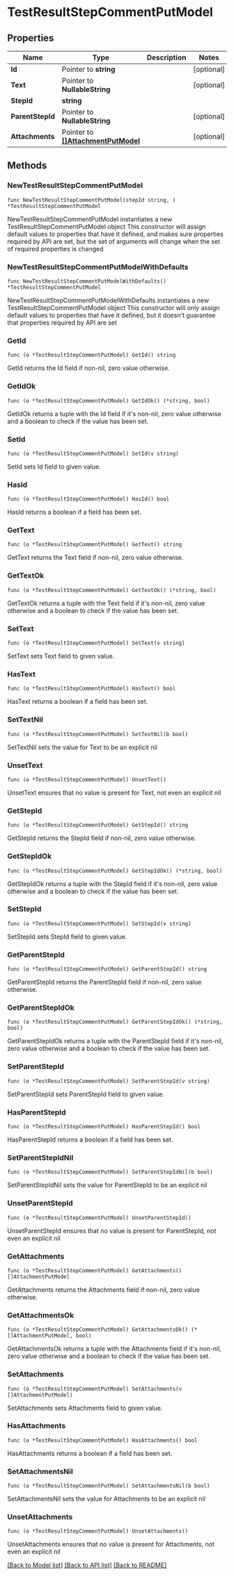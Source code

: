 # TestResultStepCommentPutModel

## Properties

Name | Type | Description | Notes
------------ | ------------- | ------------- | -------------
**Id** | Pointer to **string** |  | [optional] 
**Text** | Pointer to **NullableString** |  | [optional] 
**StepId** | **string** |  | 
**ParentStepId** | Pointer to **NullableString** |  | [optional] 
**Attachments** | Pointer to [**[]AttachmentPutModel**](AttachmentPutModel.md) |  | [optional] 

## Methods

### NewTestResultStepCommentPutModel

`func NewTestResultStepCommentPutModel(stepId string, ) *TestResultStepCommentPutModel`

NewTestResultStepCommentPutModel instantiates a new TestResultStepCommentPutModel object
This constructor will assign default values to properties that have it defined,
and makes sure properties required by API are set, but the set of arguments
will change when the set of required properties is changed

### NewTestResultStepCommentPutModelWithDefaults

`func NewTestResultStepCommentPutModelWithDefaults() *TestResultStepCommentPutModel`

NewTestResultStepCommentPutModelWithDefaults instantiates a new TestResultStepCommentPutModel object
This constructor will only assign default values to properties that have it defined,
but it doesn't guarantee that properties required by API are set

### GetId

`func (o *TestResultStepCommentPutModel) GetId() string`

GetId returns the Id field if non-nil, zero value otherwise.

### GetIdOk

`func (o *TestResultStepCommentPutModel) GetIdOk() (*string, bool)`

GetIdOk returns a tuple with the Id field if it's non-nil, zero value otherwise
and a boolean to check if the value has been set.

### SetId

`func (o *TestResultStepCommentPutModel) SetId(v string)`

SetId sets Id field to given value.

### HasId

`func (o *TestResultStepCommentPutModel) HasId() bool`

HasId returns a boolean if a field has been set.

### GetText

`func (o *TestResultStepCommentPutModel) GetText() string`

GetText returns the Text field if non-nil, zero value otherwise.

### GetTextOk

`func (o *TestResultStepCommentPutModel) GetTextOk() (*string, bool)`

GetTextOk returns a tuple with the Text field if it's non-nil, zero value otherwise
and a boolean to check if the value has been set.

### SetText

`func (o *TestResultStepCommentPutModel) SetText(v string)`

SetText sets Text field to given value.

### HasText

`func (o *TestResultStepCommentPutModel) HasText() bool`

HasText returns a boolean if a field has been set.

### SetTextNil

`func (o *TestResultStepCommentPutModel) SetTextNil(b bool)`

 SetTextNil sets the value for Text to be an explicit nil

### UnsetText
`func (o *TestResultStepCommentPutModel) UnsetText()`

UnsetText ensures that no value is present for Text, not even an explicit nil
### GetStepId

`func (o *TestResultStepCommentPutModel) GetStepId() string`

GetStepId returns the StepId field if non-nil, zero value otherwise.

### GetStepIdOk

`func (o *TestResultStepCommentPutModel) GetStepIdOk() (*string, bool)`

GetStepIdOk returns a tuple with the StepId field if it's non-nil, zero value otherwise
and a boolean to check if the value has been set.

### SetStepId

`func (o *TestResultStepCommentPutModel) SetStepId(v string)`

SetStepId sets StepId field to given value.


### GetParentStepId

`func (o *TestResultStepCommentPutModel) GetParentStepId() string`

GetParentStepId returns the ParentStepId field if non-nil, zero value otherwise.

### GetParentStepIdOk

`func (o *TestResultStepCommentPutModel) GetParentStepIdOk() (*string, bool)`

GetParentStepIdOk returns a tuple with the ParentStepId field if it's non-nil, zero value otherwise
and a boolean to check if the value has been set.

### SetParentStepId

`func (o *TestResultStepCommentPutModel) SetParentStepId(v string)`

SetParentStepId sets ParentStepId field to given value.

### HasParentStepId

`func (o *TestResultStepCommentPutModel) HasParentStepId() bool`

HasParentStepId returns a boolean if a field has been set.

### SetParentStepIdNil

`func (o *TestResultStepCommentPutModel) SetParentStepIdNil(b bool)`

 SetParentStepIdNil sets the value for ParentStepId to be an explicit nil

### UnsetParentStepId
`func (o *TestResultStepCommentPutModel) UnsetParentStepId()`

UnsetParentStepId ensures that no value is present for ParentStepId, not even an explicit nil
### GetAttachments

`func (o *TestResultStepCommentPutModel) GetAttachments() []AttachmentPutModel`

GetAttachments returns the Attachments field if non-nil, zero value otherwise.

### GetAttachmentsOk

`func (o *TestResultStepCommentPutModel) GetAttachmentsOk() (*[]AttachmentPutModel, bool)`

GetAttachmentsOk returns a tuple with the Attachments field if it's non-nil, zero value otherwise
and a boolean to check if the value has been set.

### SetAttachments

`func (o *TestResultStepCommentPutModel) SetAttachments(v []AttachmentPutModel)`

SetAttachments sets Attachments field to given value.

### HasAttachments

`func (o *TestResultStepCommentPutModel) HasAttachments() bool`

HasAttachments returns a boolean if a field has been set.

### SetAttachmentsNil

`func (o *TestResultStepCommentPutModel) SetAttachmentsNil(b bool)`

 SetAttachmentsNil sets the value for Attachments to be an explicit nil

### UnsetAttachments
`func (o *TestResultStepCommentPutModel) UnsetAttachments()`

UnsetAttachments ensures that no value is present for Attachments, not even an explicit nil

[[Back to Model list]](../README.md#documentation-for-models) [[Back to API list]](../README.md#documentation-for-api-endpoints) [[Back to README]](../README.md)


